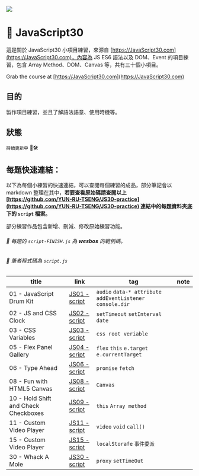 ﻿![](https://javascript30.com/images/JS3-social-share.png)

# 👀 JavaScript30

這是關於 JavaScript30 小項目練習，來源自 [https://JavaScript30.com](https://JavaScript30.com)，內容為 JS ES6 語法以及 DOM、Event 的項目練習，包含 Array Method、DOM、Canvas 等，共有三十個小項目。

Grab the course at [https://JavaScript30.com](https://JavaScript30.com)

## 目的
製作項目練習，並且了解語法語意、使用時機等。

## 狀態

`持續更新中` 👀🛠

## 每題快速連結：

以下為每個小練習的快速連結，可以查閱每個練習的成品，部分筆記會以 markdown 整理在其中，**若要查看原始碼請查閱以上 [https://github.com/YUN-RU-TSENG/JS30-practice](https://github.com/YUN-RU-TSENG/JS30-practice) 連結中的每題資料夾底下的 `script` 檔案。**

部分練習作品包含新增、刪減、修改原始練習功能。

###### 👀 每題的 `script-FINISH.js` 為 **wesbos** 的範例碼。
###### 👀 筆者程式碼為 `script.js`

| title 	| link 	| tag 	| note |
|-	|-	|-	|- |
| 01 - JavaScript Drum Kit 	| [JS01 - script](https://yun-ru-tseng.github.io/JS30-practice/01%20-%20JavaScript%20Drum%20Kit/index-START.html) 	| `audio` `data-* attribute` `addEventListener` `console.dir` 	| |
| 02 - JS and CSS Clock 	| [JS02 - script](https://yun-ru-tseng.github.io/JS30-practice/02%20-%20JS%20and%20CSS%20Clock/index-START.html) 	| `setTimeout` `setInterval` `date` 	| |
| 03 - CSS Variables 	| [JS03 - script](https://yun-ru-tseng.github.io/JS30-practice/03%20-%20CSS%20Variables/index-START.html) 	| `css root veriable` 	| |
| 05 - Flex Panel Gallery 	| [JS04 - script](https://yun-ru-tseng.github.io/JS30-practice/05%20-%20Flex%20Panel%20Gallery/index-START.html) 	| `flex` `this` `e.target` `e.currentTarget` 	| |
| 06 - Type Ahead 	| [JS06 - script](https://yun-ru-tseng.github.io/JS30-practice/06%20-%20Type%20Ahead/index-START.html) 	| `promise` `fetch`	| |
| 08 - Fun with HTML5 Canvas 	| [JS08 - script](https://yun-ru-tseng.github.io/JS30-practice/08%20-%20Fun%20with%20HTML5%20Canvas/index-START.html) 	|  `Canvas` 	| |
| 10 - Hold Shift and Check Checkboxes 	| [JS09 - script](https://yun-ru-tseng.github.io/JS30-practice/10%20-%20Hold%20Shift%20and%20Check%20Checkboxes/index-START.html) 	| `this` `Array method` 	| |
| 11 - Custom Video Player 	| [JS11 - script](https://yun-ru-tseng.github.io/JS30-practice/11%20-%20Custom%20Video%20Player/index.html) 	|  `video` `void` `call()`	| |
| 15 - Custom Video Player 	| [JS15 - script](https://yun-ru-tseng.github.io/JS30-practice/15%20-%20LocalStorage/index-START.html) 	|  `localStorafe` `事件委派`	| |
| 30 - Whack A Mole 	| [JS30 - script](https://yun-ru-tseng.github.io/JS30-practice/30%20-%20Whack%20A%20Mole/index-START.html) 	|  `proxy` `setTimeOut`	| |

